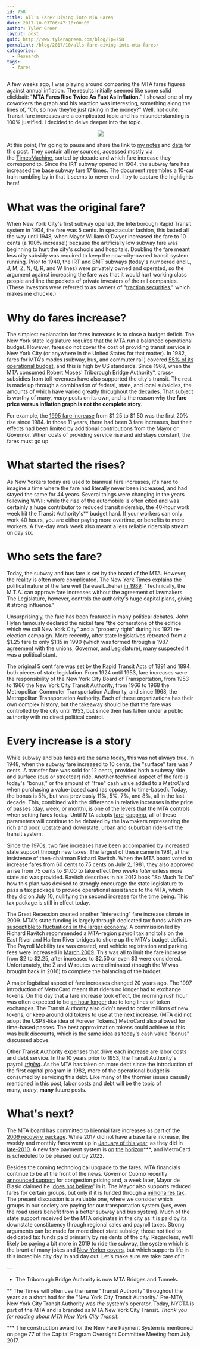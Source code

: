 ```yaml
---
id: 758
title: All's Fare? Diving into MTA Fares
date: 2017-10-03T06:47:10+00:00
author: Tyler Green
layout: post
guid: http://www.tyleragreen.com/blog/?p=758
permalink: /blog/2017/10/alls-fare-diving-into-mta-fares/
categories:
  - Research
tags:
  - fares
---
```

A few weeks ago, I was playing around comparing the MTA fares figures against annual inflation. The results initially seemed like some solid clickbait: "**MTA Fares Rise Twice As Fast As Inflation.**" I showed one of my coworkers the graph and his reaction was interesting, something along the lines of, "Oh, so now they're just raking in the money?" Well, not quite. Transit fare increases are a complicated topic and his misunderstanding is 100% justified. I decided to delve deeper into the topic.

<div style="text-align:center"><img src="/assets/img/2017-10-03/fare_chart.png"></div>

At this point, I'm going to pause and share the link to [my notes](https://tyleragreen.gitbooks.io/history/timelines/fare-increases.html) and <a href="https://docs.google.com/spreadsheets/d/1BUm2RZJmtWbBsCvJrs6HQQUb9tchSt5ACwMKa8Nne-8/edit?usp=sharing" target="_blank">data</a> for this post. They contain all my sources, accessed mostly via the [TimesMachine](https://timesmachine.nytimes.com/browser), sorted by decade and which fare increase they correspond to. Since the IRT subway opened in 1904, the subway fare has increased the base subway fare 17 times. The document resembles a 10-car train rumbling by in that it seems to never end. I try to capture the highlights here!

# What was the original fare?

When New York City's first subway opened, the Interborough Rapid Transit system in 1904, the fare was 5 cents. In spectacular fashion, this lasted all the way until 1948, when Mayor William O'Dwyer increased the fare to 10 cents (a 100% increase!) because the artificially low subway fare was beginning to hurt the city's schools and hospitals. Doubling the fare meant less city subsidy was required to keep the now-city-owned transit system running. Prior to 1940, the IRT and BMT subways (today's numbered and L, J, M, Z, N, Q, R, and W lines) were privately owned and operated, so the argument against increasing the fare was that it would hurt working class people and line the pockets of private investors of the rail companies. (These investors were referred to as owners of "<a href="https://tyleragreen.gitbooks.io/history/tags/fare-increases.html#fare-increases-from-5-cents-to-10-cents" target="_blank">traction securities</a>," which makes me chuckle.)

# Why do fares increase?

The simplest explanation for fares increases is to close a budget deficit. The New York state legislature requires that the MTA run a balanced operational budget. However, fares do not cover the cost of providing transit service in New York City (or anywhere in the United States for that matter). In 1982, fares for MTA's modes (subway, bus, and commuter rail) covered [55% of its operational budget](https://tyleragreen.gitbooks.io/history/tags/federal-assistance.html#program-planners-study-on-federal-operating-assistance), and this is high by US standards. Since 1968, when the MTA consumed Robert Moses' Triborough Bridge Authority*, cross-subsidies from toll revenues have also supported the city's transit. The rest is made up through a combination of federal, state, and local subsidies, the amounts of which have varied greatly throughout the decades. That subject is worthy of many, _many_ posts on its own, and is the reason why **the fare price versus inflation graph is not the complete story**.

For example, the [1995 fare increase](https://tyleragreen.gitbooks.io/history/tags/fare-increases.html#fare-increases-from-125-to-150) from $1.25 to $1.50 was the first 20% rise since 1984. In those 11 years, there had been 3 fare increases, but their effects had been limited by additional contributions from the Mayor or Governor. When costs of providing service rise and aid stays constant, the fares must go up.

# What started the rises?

As New Yorkers today are used to biannual fare increases, it's hard to imagine a time where the fare had literally never been increased, and had stayed the same for 44 years. Several things were changing in the years following WWII: while the rise of the automobile is often cited and was certainly a huge contributor to reduced transit ridership, the 40-hour work week hit the Transit Authority's** budget hard. If your workers can only work 40 hours, you are either paying more overtime, or benefits to more workers. A five-day work week also meant a less reliable ridership stream on day six.

# Who sets the fare?

Today, the subway and bus fare is set by the board of the MTA. However, the reality is often more complicated. The New York Times explains the political nature of the fare well (farewell&#8230;hehe) [in 1989](https://tyleragreen.gitbooks.io/history/tags/fare-increases.html#fare-increases-from-1-to-115), "Technically, the M.T.A. can approve fare increases without the agreement of lawmakers. The Legislature, however, controls the authority's huge capital plans, giving it strong influence."

Unsurprisingly, the fare has been featured in many political debates. John Hylan famously declared the nickel fare "the cornerstone of the edifice which we call New York City" and a "property right" during his 1921 re-election campaign. More recently, after state legislatives retreated from a $1.25 fare to only $1.15 in 1990 (which was formed through a 1987 agreement with the unions, Governor, and Legislature), many suspected it was a political stunt.

The original 5 cent fare was set by the Rapid Transit Acts of 1891 and 1894, both pieces of state legislation. From 1924 until 1953, fare increases were the responsibility of the New York City Board of Transportation, from 1953 to 1966 the New York City Transit Authority, from 1966 to 1968 the Metropolitan Commuter Transportation Authority, and since 1968, the Metropolitan Transportation Authority. Each of these organizations has their own complex history, but the takeaway should be that the fare was controlled by the city until 1953, but since then has fallen under a public authority with no direct political control.

# Every increase is a story

While subway and bus fares are the same today, this was not always true. In 1948, when the subway fare increased to 10 cents, the "surface" fare was 7 cents. A transfer fare was sold for 12 cents, provided both a subway ride and surface (bus or streetcar) ride. Another technical aspect of the fare is today's "bonus," or the amount of "free" cash value added to a MetroCard when purchasing a value-based card (as opposed to time-based). Today, the bonus is 5%, but was previously 11%, 5%, 7%, and 8%, all in the last decade. This, combined with the difference in relative increases in the price of passes (day, week, or month), is one of the levers that the MTA controls when setting fares today. Until MTA adopts [fare](http://usa.streetsblog.org/2017/08/16/portland-debuts-a-fairer-way-to-pay-for-transit-fares/)&#8211;[capping](https://tfl.gov.uk/fares-and-payments/oyster/using-oyster/price-capping), all of these parameters will continue to be debated by the lawmakers representing the rich and poor, upstate and downstate, urban and suburban riders of the transit system.

Since the 1970s, two fare increases have been accompanied by increased state support through new taxes. The largest of these came in 1981, at the insistence of then-chairman Richard Ravitch. When the MTA board voted to increase fares from 60 cents to 75 cents on July 2, 1981, they also approved a rise from 75 cents to $1.00 to take effect _two weeks later_ unless more state aid was provided. Ravitch describes in his 2012 book "So Much To Do" how this plan was devised to strongly encourage the state legislature to pass a tax package to provide operational assistance to the MTA, which they [did on July 10](https://tyleragreen.gitbooks.io/history/tags/taxes.html#ny-state-legislature-approves-5-taxes-to-provide-mta-operating-assistance), nullifying the second increase for the time being. This tax package is still in effect today.

The Great Recession created another "interesting" fare increase climate in 2009. MTA's state funding is largely through dedicated tax funds which are <a href="http://www.ibo.nyc.ny.us/iboreports/mtareportaugust2011.pdf" target="_blank">susceptible to fluctuations in the larger economy</a>. A commission led by Richard Ravitch recommended a MTA-region payroll tax and tolls on the East River and Harlem River bridges to shore up the MTA's budget deficit. The Payroll Mobility tax was created, and vehicle registration and parking fees were increased in <a href="https://tyleragreen.gitbooks.io/history/tags/fare-increases.html#fare-increases-from-2-to-225" target="_blank">March 2009</a>. This was all to limit the fare increase from $2 to $2.25, after increases to $2.50 or even $3 were considered. Unfortunately, the Z and W routes were eliminated (though the W was brought back in 2016) to complete the balancing of the budget.

A major logistical aspect of fare increases changed 20 years ago. The 1997 introduction of MetroCard meant that riders no longer had to exchange tokens. On the day that a fare increase took effect, the morning rush hour was often expected to be <a href="https://tyleragreen.gitbooks.io/history/tags/fare-increases.html#fare-increases-from-50-cents-to-60-cents" target="_blank">an hour longer</a> due to long lines of token exchanges. The Transit Authority also didn't need to order millions of new tokens, or keep around old tokens to use at the next increase. (MTA did not adopt the USPS-like idea of Forever Tokens.) MetroCard also allowed for time-based passes. The best approximation tokens could achieve to this was bulk discounts, which is the same idea as today's cash value "bonus" discussed above.

Other Transit Authority expenses that drive each increase are labor costs and debt service. In the 10 years prior to 1953, the Transit Authority's payroll _<a href="https://tyleragreen.gitbooks.io/history/tags/fare-increases.html#fare-increases-from-2-to-225" target="_blank">tripled</a>_. As the MTA has taken on more debt since the introduction of the first capital program in 1982, more of the operational budget is consumed by servicing this debt. Like many of the thornier issues casually mentioned in this post, labor costs and debt will be the topic of many, _many_, **many** future posts.

# What's next?

The MTA board has committed to biennial fare increases as part of the <a href="http://www.nytimes.com/2013/11/14/nyregion/mta-sees-smaller-rise-for-its-fares-in-15-and-17.html" target="_blank">2009 recovery package</a>. While 2017 did not have a base fare increase, the weekly and monthly fares went up in <a href="https://www.nytimes.com/2017/01/25/nyregion/mta-subway-bus-toll-metrocard-fare-increase.html" target="_blank">January of this year</a>, as they did in <a href="https://tyleragreen.gitbooks.io/history/tags/fare-increases.html#fare-remains-at-250-but-week-and-month-pass-rise" target="_blank">late-2010</a>. A new fare payment system is <a href="https://www.nytimes.com/2016/04/19/nyregion/from-swipes-to-taps-a-look-at-the-end-for-metrocards.html" target="_blank">on</a> [the](https://twitter.com/gregmocker/status/913159110849449986) <a href="http://web.mta.info/mta/news/books/pdf/170724_1345_CPOC.pdf" target="_blank">horizon</a>\***, and MetroCard is scheduled to be phased out by 2022.

Besides the coming technological upgrade to the fares, MTA financials continue to be at the front of the news. Governor Cuomo recently <a href="https://www.nytimes.com/2017/08/13/nyregion/cuomo-rethinks-opposition-to-tolls-to-ease-manhattan-traffic.html" target="_blank">announced support</a> for congestion pricing and, a week later, Mayor de Blasio claimed he '<a href="https://www.nytimes.com/2017/08/21/nyregion/de-blasio-congestion-pricing.html" target="_blank">does not believe</a>' in it. The Mayor also supports reduced fares for certain groups, but only if it is funded through a <a href="https://www.nytimes.com/2017/08/06/nyregion/bill-de-blasio-will-push-for-tax-on-wealthy-to-fix-subway.html" target="_blank">millionaires tax</a>. The present discussion is a valuable one, where we consider which groups in our society are paying for our transportation system (yes, even the road users benefit from a better subway and bus system). Much of the state support received by the MTA originates in the city as it is paid by its downstate constituency through regional sales and payroll taxes. Strong arguments can be made for more direct state subsidy, those not tied to dedicated tax funds paid primarily by residents of the city. Regardless, we'll likely be paying a bit more in 2019 to ride the subway, the system which is the brunt of many jokes and <a href="https://media.newyorker.com/photos/597c214e3f7572208e963e46/master/w_727,c_limit/CVN_TNY_08_07_17RGB.jpg" target="_blank">New Yorker covers</a>, but which supports life in this incredible city day in and day out. Let's make sure we take care of it.

&#8212;

* The Triborough Bridge Authority is now MTA Bridges and Tunnels.

** The Times will often use the name "Transit Authority" throughout the years as a short had for the "New York City Transit Authority." Pre-MTA, New York City Transit Authority was _the_ system's operator. Today, NYCTA is part of the MTA and is branded as MTA New York City Transit. _Thank you for reading about MTA New York City Transit._

\*** The construction award for the New Fare Payment System is mentioned on page 77 of the Capital Program Oversight Committee Meeting from July 2017.
